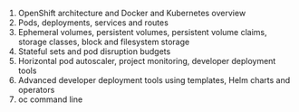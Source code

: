 1. OpenShift architecture and Docker and Kubernetes overview
2. Pods, deployments, services and routes
3. Ephemeral volumes, persistent volumes, persistent volume claims, storage classes, block and filesystem storage
4. Stateful sets and pod disruption budgets
5. Horizontal pod autoscaler, project monitoring, developer deployment tools
6. Advanced developer deployment tools using templates, Helm charts and operators
7. oc command line
